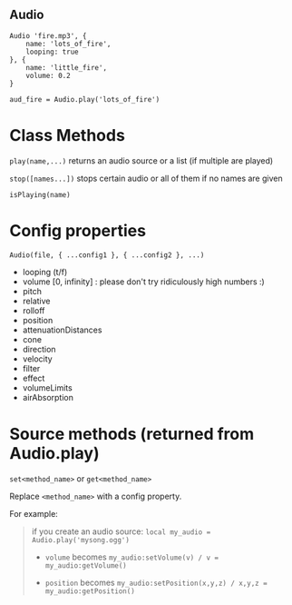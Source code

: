 ## Audio

```
Audio 'fire.mp3', {
    name: 'lots_of_fire',
    looping: true
}, {
    name: 'little_fire',
    volume: 0.2
}

aud_fire = Audio.play('lots_of_fire')
```

# Class Methods

`play(name,...)` returns an audio source or a list (if multiple are played)

`stop([names...])` stops certain audio or all of them if no names are given

`isPlaying(name)`

# Config properties

`Audio(file, { ...config1 }, { ...config2 }, ...)`

* looping (t/f)
* volume [0, infinity] : please don't try ridiculously high numbers :)
* pitch
* relative
* rolloff
* position
* attenuationDistances
* cone
* direction
* velocity
* filter
* effect
* volumeLimits
* airAbsorption

# Source methods (returned from Audio.play)

`set<method_name>` or `get<method_name>`

Replace `<method_name>` with a config property. 

For example:

> if you create an audio source: `local my_audio = Audio.play('mysong.ogg')`
> 
> * `volume` becomes `my_audio:setVolume(v) / v = my_audio:getVolume()`
> 
> * `position` becomes `my_audio:setPosition(x,y,z) / x,y,z = my_audio:getPosition()`